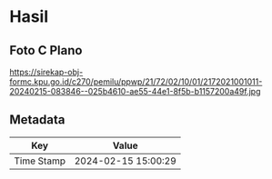 # Hasil

## Foto C Plano

https://sirekap-obj-formc.kpu.go.id/c270/pemilu/ppwp/21/72/02/10/01/2172021001011-20240215-083846--025b4610-ae55-44e1-8f5b-b1157200a49f.jpg


## Metadata

| Key        | Value               |
| ---------- | ------------------- |
| Time Stamp | 2024-02-15 15:00:29 |



